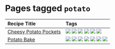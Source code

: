 # Pages tagged `potato`

|Recipe Title|Tags
|:---|:---|
|[Cheesy Potato Pockets](../recipes/cheesypotatopockets.md)|[![](https://img.shields.io/badge/tag-aussie-9acea8)](../tags/aussie.md) [![](https://img.shields.io/badge/tag-baked-062ab)](../tags/baked.md) [![](https://img.shields.io/badge/tag-cheesey-99d437)](../tags/cheesey.md) [![](https://img.shields.io/badge/tag-potato-32f6f2)](../tags/potato.md) [![](https://img.shields.io/badge/tag-sides-acaf3f)](../tags/sides.md) [![](https://img.shields.io/badge/tag-vegetarian-1754e4)](../tags/vegetarian.md)|
|[Potato Bake](../recipes/potatobake.md)|[![](https://img.shields.io/badge/tag-baked-062ab)](../tags/baked.md) [![](https://img.shields.io/badge/tag-cheesey-99d437)](../tags/cheesey.md) [![](https://img.shields.io/badge/tag-dairy-208450)](../tags/dairy.md) [![](https://img.shields.io/badge/tag-potato-32f6f2)](../tags/potato.md) [![](https://img.shields.io/badge/tag-savoury-eac1b9)](../tags/savoury.md) [![](https://img.shields.io/badge/tag-sides-acaf3f)](../tags/sides.md) [![](https://img.shields.io/badge/tag-vegetarian-1754e4)](../tags/vegetarian.md)|